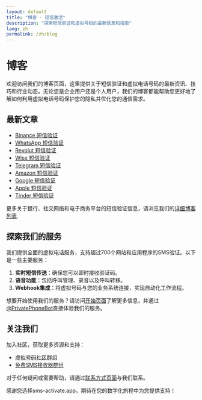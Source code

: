 ```yaml
---
layout: default
title: "博客 - 短信激活"
description: "探索短信验证和虚拟号码的最新信息和指南"
lang: zh
permalink: /zh/blog
---
```


# 博客

欢迎访问我们的博客页面，这里提供关于短信验证和虚拟电话号码的最新资讯、技巧和行业动态。无论您是企业用户还是个人用户，我们的博客都能帮助您更好地了解如何利用虚拟电话号码保护您的隐私并优化您的通信需求。

## 最新文章

- [Binance 短信验证](/zh/blog/sms-verification-binance)
- [WhatsApp 短信验证](/zh/blog/sms-verification-whatsapp)
- [Revolut 短信验证](/zh/blog/sms-verification-revolut)
- [Wise 短信验证](/zh/blog/sms-verification-wise)
- [Telegram 短信验证](/zh/blog/sms-verification-telegram)
- [Amazon 短信验证](/zh/blog/sms-verification-amazon)
- [Google 短信验证](/zh/blog/sms-verification-google)
- [Apple 短信验证](/zh/blog/sms-verification-apple)
- [Tinder 短信验证](/zh/blog/sms-verification-tinder)
  
更多关于银行、社交网络和电子商务平台的短信验证信息，请浏览我们的[详细博客列表](/zh/blog).

## 探索我们的服务

我们提供全面的虚拟电话服务，支持超过700个网站和应用程序的SMS验证。以下是一些主要服务：

1. **实时短信传送**：确保您可以即时接收验证码。
2. **语音功能**：包括呼叫管理、录音以及呼叫转移。
3. **Webhook集成**：将虚拟号码与您的业务系统连接，实现自动化工作流程。

想要开始使用我们的服务？请访问[开始页面](/zh/get-started)了解更多信息，并通过[@PrivatePhoneBot](https://t.me/PrivatePhoneBot)直接体验我们的服务。

## 关注我们

加入社区，获取更多资源和支持：

- [虚拟号码社区群组](https://t.me/VirtualNumbersForVerification)
- [免费SMS接收器群组](https://t.me/FreeSmsReceiver)

对于任何疑问或需要帮助，请通过[联系方式页面](/zh/contact)与我们联系。

感谢您选择sms-activate.app，期待在您的数字化旅程中为您提供支持！